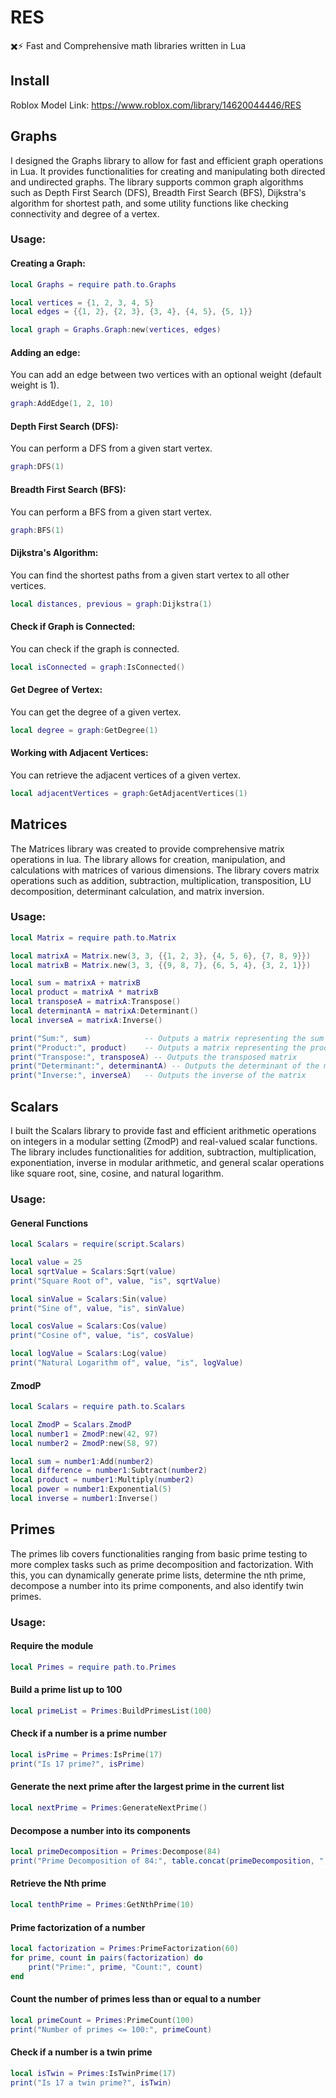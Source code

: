 # RES
✖️⚡ Fast and Comprehensive math libraries written in Lua

## Install

Roblox Model Link: https://www.roblox.com/library/14620044446/RES 

## Graphs
I designed the Graphs library to allow for fast and efficient graph operations in Lua. It provides functionalities for creating and manipulating both directed and undirected graphs. The library supports common graph algorithms such as Depth First Search (DFS), Breadth First Search (BFS), Dijkstra's algorithm for shortest path, and some utility functions like checking connectivity and degree of a vertex.

### Usage:

#### Creating a Graph:
```lua
local Graphs = require path.to.Graphs

local vertices = {1, 2, 3, 4, 5}
local edges = {{1, 2}, {2, 3}, {3, 4}, {4, 5}, {5, 1}}

local graph = Graphs.Graph:new(vertices, edges)
```
#### Adding an edge:
You can add an edge between two vertices with an optional weight (default weight is 1).
```lua
graph:AddEdge(1, 2, 10)
```

#### Depth First Search (DFS): 
You can perform a DFS from a given start vertex.
```lua
graph:DFS(1)
```
#### Breadth First Search (BFS): 
You can perform a BFS from a given start vertex.
```lua
graph:BFS(1)
```

#### Dijkstra's Algorithm: 
You can find the shortest paths from a given start vertex to all other vertices.
```lua
local distances, previous = graph:Dijkstra(1)
```

#### Check if Graph is Connected: 
You can check if the graph is connected.
```lua
local isConnected = graph:IsConnected()
```

#### Get Degree of Vertex: 
You can get the degree of a given vertex.
```lua
local degree = graph:GetDegree(1)
```

#### Working with Adjacent Vertices: 
You can retrieve the adjacent vertices of a given vertex.
```lua
local adjacentVertices = graph:GetAdjacentVertices(1)
```

## Matrices
The Matrices library was created to provide comprehensive matrix operations in lua. The library allows for creation, manipulation, and calculations with matrices of various dimensions. The library covers matrix operations such as addition, subtraction, multiplication, transposition, LU decomposition, determinant calculation, and matrix inversion. 

### Usage:
```lua
local Matrix = require path.to.Matrix

local matrixA = Matrix.new(3, 3, {{1, 2, 3}, {4, 5, 6}, {7, 8, 9}})
local matrixB = Matrix.new(3, 3, {{9, 8, 7}, {6, 5, 4}, {3, 2, 1}})

local sum = matrixA + matrixB
local product = matrixA * matrixB
local transposeA = matrixA:Transpose()
local determinantA = matrixA:Determinant()
local inverseA = matrixA:Inverse()

print("Sum:", sum)            -- Outputs a matrix representing the sum
print("Product:", product)    -- Outputs a matrix representing the product
print("Transpose:", transposeA) -- Outputs the transposed matrix
print("Determinant:", determinantA) -- Outputs the determinant of the matrix
print("Inverse:", inverseA)   -- Outputs the inverse of the matrix
```

## Scalars
I built the Scalars library to provide fast and efficient arithmetic operations on integers in a modular setting (ZmodP) and real-valued scalar functions. The library includes functionalities for addition, subtraction, multiplication, exponentiation, inverse in modular arithmetic, and general scalar operations like square root, sine, cosine, and natural logarithm.

### Usage:

#### General Functions
```lua
local Scalars = require(script.Scalars)

local value = 25
local sqrtValue = Scalars:Sqrt(value)
print("Square Root of", value, "is", sqrtValue)

local sinValue = Scalars:Sin(value)
print("Sine of", value, "is", sinValue)

local cosValue = Scalars:Cos(value)
print("Cosine of", value, "is", cosValue)

local logValue = Scalars:Log(value)
print("Natural Logarithm of", value, "is", logValue)
```

#### ZmodP
```lua
local Scalars = require path.to.Scalars

local ZmodP = Scalars.ZmodP
local number1 = ZmodP:new(42, 97)
local number2 = ZmodP:new(58, 97)

local sum = number1:Add(number2)
local difference = number1:Subtract(number2)
local product = number1:Multiply(number2)
local power = number1:Exponential(5)
local inverse = number1:Inverse()
```

## Primes
The primes lib covers functionalities ranging from basic prime testing to more complex tasks such as prime decomposition and factorization. With this, you can dynamically generate prime lists, determine the nth prime, decompose a number into its prime components, and also identify twin primes.

### Usage:

#### Require the module
```lua
local Primes = require path.to.Primes
```
#### Build a prime list up to 100
```lua
local primeList = Primes:BuildPrimesList(100)
```

#### Check if a number is a prime number
```lua
local isPrime = Primes:IsPrime(17)
print("Is 17 prime?", isPrime) 
```

#### Generate the next prime after the largest prime in the current list
```lua
local nextPrime = Primes:GenerateNextPrime()
```

#### Decompose a number into its components
```lua
local primeDecomposition = Primes:Decompose(84)
print("Prime Decomposition of 84:", table.concat(primeDecomposition, ", "))
```

#### Retrieve the Nth prime
```lua
local tenthPrime = Primes:GetNthPrime(10)
```

#### Prime factorization of a number
```lua
local factorization = Primes:PrimeFactorization(60)
for prime, count in pairs(factorization) do
    print("Prime:", prime, "Count:", count)
end
```

#### Count the number of primes less than or equal to a number
```lua
local primeCount = Primes:PrimeCount(100)
print("Number of primes <= 100:", primeCount)
```

#### Check if a number is a twin prime
```lua
local isTwin = Primes:IsTwinPrime(17)
print("Is 17 a twin prime?", isTwin)
```

